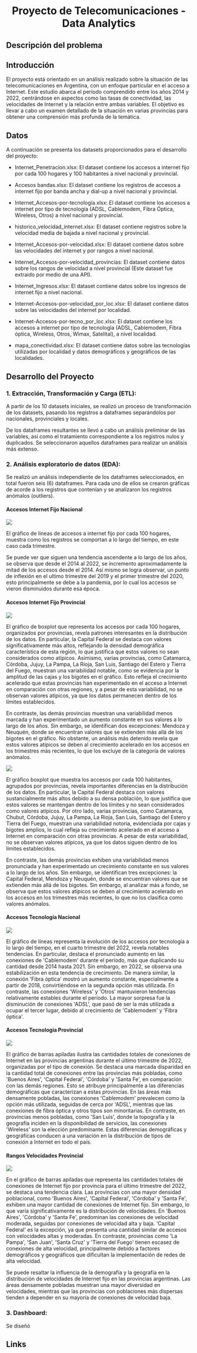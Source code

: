 # <h1 align=center> **Proyecto de Telecomunicaciones - Data Analytics** </h1>

## **Descripción del problema**

## Introducción

El proyecto está orientado en un análisis realizado sobre la situación de las telecomunicaciones en Argentina, con un enfoque particular en el acceso a Internet. Este estudio abarca el período comprendido entre los años 2014 y 2022, centrándose en aspectos como las tasas de conectividad, las velocidades de Internet y la relación entre ambas variables. El objetivo es llevar a cabo un examen detallado de la situación en varias provincias para obtener una comprensión más profunda de la temática.

## Datos

A continuación se presenta los datasets proporcionados para el desarrollo del proyecto:

+ Internet_Penetracion.xlsx:
    El dataset contiene los accesos a internet fijo por cada 100 hogares y 100 habitantes a nivel nacional y provincial.

+ Accesos bandas.xlsx:
    El dataset contiene los registros de accesos a internet fijo por banda ancha y dial-up a nivel nacional y provincial.

+ Internet_Accesos-por-tecnología.xlsx:
    El dataset contiene los accesos a internet por tipo de tecnología (ADSL, Cablemodem, Fibra Óptica, Wireless, Otros) a nivel nacional y provincial.

+ historico_velocidad_internet.xlsx:
    El dataset contiene registros sobre la velocidad media de bajada a nivel nacional y provincial.

+ Internet_Accesos-por-velocidad.xlsx:
    El dataset contiene datos sobre las velocidades del internet y por rangos a nivel nacional.

+ Internet_Accesos-por-velocidad_provincias:
    El dataset contiene datos sobre los rangos de velocidad a nivel provincial (Este dataset fue extraido por medio de una API).

+ Internet_Ingresos.xlsx:
    El dataset contiene datos sobre los ingresos de internet fijo a nivel nacional.

+ Internet-Accesos-por-velocidad_por_loc.xlsx:
    El dataset contiene datos sobre las velocidades del internet por localidad.

+ Internet-Accesos-por-tecno_por_loc.xlsx:
    El dataset contiene los accesos a internet por tipo de tecnología (ADSL, Cablemodem, Fibra óptica, Wireless, Otros, Wimax, Satelital), a nivel localidad.

+ mapa_conectividad.xlsx:
    El dataset contiene datos sobre las tecnologías utilizadas por localidad y datos demográficos y geográficos de las localidades.

## Desarrollo del Proyecto

### 1. Extracción, Transformación y Carga (ETL):

A partir de los 10 datasets iniciales, se realizó un proceso de transformación de los datasets, pasando los registros a dataframes separándolos por nacionales, provinciales y locales.

De los dataframes resultantes se llevó a cabo un análisis preliminar de las variables, así como el tratamiento correspondiente a los registros nulos y duplicados. Se seleccionaron aquellos dataframes para realizar un análisis más extenso.

### 2. Análisis exploratorio de datos (EDA):

Se realizó un análisis independiente de los dataframes seleccionados, en total fueron seis (6) dataframes. Para cada uno de ellos se crearon gráficas de acorde a los registros que contenían y se analizaron los registros anómalos (outliers).

#### Accesos Internet Fijo Nacional

<img src='./images/Accesos Internet Fijo (Hogares-Habitantes).png'></img>

El gráfico de lineas de accesos a internet fijo por cada 100 hogares, muestra como los registros se comportan a lo largo del tiempo, en este caso cada trimestre.

Se puede ver que siguen una tendencia ascendente a lo largo de los años, se observa que desde el 2014 al 2022, se incremento aproximadamente la mitad de los accesos desde el 2014. Así mismo se logra observar, un punto de inflexión en el ultimo trimestre del 2019 y el primer trimestre del 2020, esto principalmente se debe a la pandemia, por lo cual los accesos se vieron disminuidos durante esa época.

#### Accesos Internet Fijo Provincial

<img src='./images/Accesos por provincia (Hogares).png'></img>

El gráfico de boxplot que representa los accesos por cada 100 hogares, organizados por provincias, revela patrones interesantes en la distribución de los datos. En particular, la Capital Federal se destaca con valores significativamente más altos, reflejando la densidad demográfica característica de esta región, lo que justifica que estos valores no sean considerados como atípicos. Asimismo, varias provincias, como Catamarca, Córdoba, Jujuy, La Pampa, La Rioja, San Luis, Santiago del Estero y Tierra del Fuego, muestran una variabilidad notable, como se evidencia por la amplitud de las cajas y los bigotes en el gráfico. Esto refleja el crecimiento acelerado que estas provincias han experimentado en el acceso a Internet en comparación con otras regiones, y a pesar de esta variabilidad, no se observan valores atípicos, ya que los datos permanecen dentro de los límites establecidos.

En contraste, las demás provincias muestran una variabilidad menos marcada y han experimentado un aumento constante en sus valores a lo largo de los años. Sin embargo, se identifican dos excepciones: Mendoza y Neuquén, donde se encuentran valores que se extienden más allá de los bigotes en el gráfico. No obstante, un análisis más detenido revela que estos valores atípicos se deben al crecimiento acelerado en los accesos en los trimestres más recientes, lo que los excluye de la categoría de valores anómalos.

<img src='./images/Accesos por provincia (Habitantes).png'></img>

El gráfico boxplot que muestra los accesos por cada 100 habitantes, agrupados por provincias, revela importantes diferencias en la distribución de los datos. En particular, la Capital Federal destaca con valores sustancialmente más altos debido a su densa población, lo que justifica que estos valores se mantengan dentro de los límites y no sean considerados como valores atípicos. Por otro lado, varias provincias, como Catamarca, Chubut, Córdoba, Jujuy, La Pampa, La Rioja, San Luis, Santiago del Estero y Tierra del Fuego, muestran una variabilidad notoria, evidenciada por cajas y bigotes amplios, lo cual refleja su crecimiento acelerado en el acceso a Internet en comparación con otras provincias. A pesar de esta variabilidad, no se observan valores atípicos, ya que los datos siguen dentro de los límites establecidos.

En contraste, las demás provincias exhiben una variabilidad menos pronunciada y han experimentado un crecimiento constante en sus valores a lo largo de los años. Sin embargo, se identifican tres excepciones: la Capital Federal, Mendoza y Neuquén, donde se encuentran valores que se extienden más allá de los bigotes. Sin embargo, al analizar más a fondo, se observa que estos valores atípicos se deben al crecimiento acelerado en los accesos en los trimestres más recientes, lo que no los clasifica como valores anómalos.

#### Accesos Tecnología Nacional

<img src='./images/Conexiones tecnologia.png'></img>

El gráfico de líneas representa la evolución de los accesos por tecnología a lo largo del tiempo, en el cuarto trimestre del 2022, revela notables tendencias. En particular, destaca el pronunciado aumento en las conexiones de 'Cablemodem' durante el período, más que duplicando su cantidad desde 2014 hasta 2021. Sin embargo, en 2022, se observa una estabilización en esta tendencia de crecimiento. De manera similar, la conexión 'Fibra óptica' mostró un aumento constante, especialmente a partir de 2018, convirtiéndose en la segunda opción más utilizada. En contraste, las conexiones 'Wireless' y 'Otros' mantuvieron tendencias relativamente estables durante el período. La mayor sorpresa fue la disminución de conexiones 'ADSL', que pasó de ser la más utilizada a ocupar el tercer lugar, debido al crecimiento de 'Cablemodem' y 'Fibra óptica'.

#### Accesos Tecnología Provincial

<img src='./images/Conexiones por tipo.png'></img>

El gráfico de barras apiladas ilustra las cantidades totales de conexiones de Internet en las provincias argentinas durante el último trimestre de 2022, organizadas por el tipo de conexión. Se destaca una marcada disparidad en la cantidad total de conexiones entre las provincias más pobladas, como 'Buenos Aires', 'Capital Federal', 'Córdoba' y 'Santa Fe', en comparación con las demás regiones. Esto se atribuye principalmente a las diferencias demográficas que caracterizan a estas provincias. En las áreas más densamente pobladas, las conexiones 'Cablemodem' prevalecen como la opción más utilizada, seguidas de cerca por 'ADSL', mientras que las conexiones de fibra óptica y otros tipos son minoritarias. En contraste, en provincias menos pobladas, como 'San Luis', donde la topografía y la geografía inciden en la disponibilidad de servicios, las conexiones 'Wireless' son la elección predominante. Estas diferencias demográficas y geográficas conducen a una variación en la distribución de tipos de conexión a Internet en todo el país.

#### Rangos Velocidades Provincial

<img src='./images/Conexiones velocidad.png'></img>

En el gráfico de barras apiladas que representa las cantidades totales de conexiones de Internet fijo por provincia para el último trimestre del 2022, se destaca una tendencia clara. Las provincias con una mayor densidad poblacional, como 'Buenos Aires', 'Capital Federal', 'Córdoba' y 'Santa Fe', exhiben una mayor cantidad de conexiones de Internet fijo. Sin embargo, lo que varía significativamente es la distribución de velocidades. En 'Buenos Aires', 'Córdoba' y 'Santa Fe', predominan las conexiones de velocidad moderada, seguidas por conexiones de velocidad alta y baja. 'Capital Federal' es la excepción, ya que presenta una cantidad similar de accesos con velocidades altas y moderadas. En contraste, provincias como 'La Pampa', 'San Juan', 'Santa Cruz' y 'Tierra del Fuego' tienen escasez de conexiones de alta velocidad, principalmente debido a factores demográficos y geográficos que dificultan la implementación de redes de alta velocidad.

Se puede resaltar la influencia de la demografía y la geografía en la distribución de velocidades de Internet fijo en las provincias argentinas. Las áreas densamente pobladas muestran una mayor diversidad en velocidades, mientras que las provincias con poblaciones más dispersas tienden a depender en su mayoría de conexiones de velocidad baja.

### 3.  Dashboard:

Se diseñó


## Links
